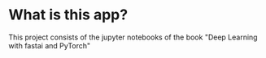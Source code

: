# What is this app?

This project consists of the jupyter notebooks of the book "Deep Learning with fastai and PyTorch"